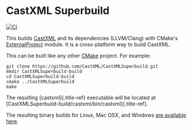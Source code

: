 # CastXML Superbuild

[![CI](https://github.com/CastXML/CastXMLSuperbuild/actions/workflows/ci.yml/badge.svg)](https://github.com/CastXML/CastXMLSuperbuild/actions/workflows/ci.yml)

This builds [CastXML](https://github.com/CastXML/CastXML) and its
dependencies (LLVM/Clang) with CMake\'s
[ExternalProject](http://www.cmake.org/cmake/help/git-master/module/ExternalProject.html)
module. It is a cross-platform way to build CastXML.

This can be built like any other [CMake](http://cmake.org) project. For
example:

    git clone https://github.com/CastXML/CastXMLSuperbuild.git
    mkdir CastXMLSuperbuild-build
    cd CastXMLSuperbuild-build
    cmake ../CastXMLSuperbuild
    make

The resulting [castxml]{.title-ref} executable will be located at
[CastXMLSuperbuild-build/castxml/bin/castxml]{.title-ref}.

The resulting binary builds for Linux, Mac OSX, and Windows [are
available
here](https://data.kitware.com/#collection/57b5c9e58d777f126827f5a1/folder/57b5de948d777f10f2696370).
